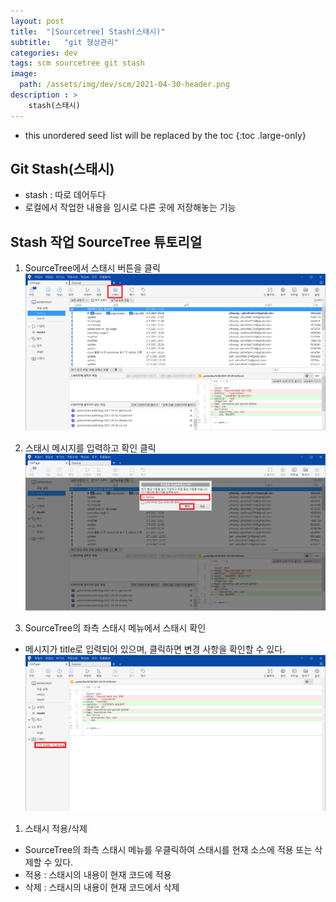 ```yaml
---
layout: post
title:  "[Sourcetree] Stash(스태시)"
subtitle:   "git 형상관리"
categories: dev
tags: scm sourcetree git stash
image:
  path: /assets/img/dev/scm/2021-04-30-header.png
description : >
    stash(스태시)
---
```


<!--more-->
- this unordered seed list will be replaced by the toc
{:toc .large-only}

## Git Stash(스태시)
- stash : 따로 데어두다
- 로컬에서 작업한 내용을 임시로 다른 곳에 저장해놓는 기능

## Stash 작업 SourceTree 튜토리얼
1. SourceTree에서 스태시 버튼을 클릭 
![스태시 버튼 클릭](/assets/img/dev/scm/2021-05-06-stash-1.PNG)   

1. 스태시 메시지를 입력하고 확인 클릭
![pull 설정](/assets/img/dev/scm/2021-05-06-stash-2.PNG)     

1. SourceTree의 좌측 스태시 메뉴에서 스태시 확인
- 메시지가 title로 입력되어 있으며, 클릭하면 변경 사항을 확인할 수 있다.  
![pull 완료](/assets/img/dev/scm/2021-05-06-stash-3.PNG)      

1. 스태시 적용/삭제
- SourceTree의 좌측 스태시 메뉴를 우클릭하여 스태시를 현재 소스에 적용 또는 삭제할 수 있다.
- 적용 : 스태시의 내용이 현재 코드에 적용
- 삭제 : 스태시의 내용이 현재 코드에서 삭제